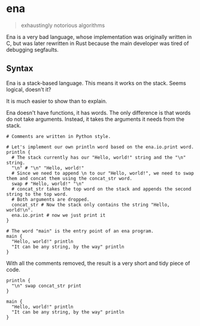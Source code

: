 # ena
> exhaustingly notorious algorithms

Ena is a very bad language, whose implementation was originally written in C, but was later rewritten in Rust because the main developer was tired of debugging segfaults.

## Syntax
Ena is a stack-based language. This means it works on the stack. Seems logical, doesn't it?

It is much easier to show than to explain.

Ena doesn't have functions, it has words. The only difference is that words do not take arguments. Instead, it takes the arguments it needs from the stack.

```
# Comments are written in Python style.

# Let's implement our own println word based on the ena.io.print word.
println {
  # The stack currently has our "Hello, world!" string and the "\n" string.
  "\n" # "\n" "Hello, world!"
  # Since we need to append \n to our "Hello, world!", we need to swap them and concat them using the concat_str word.
  swap # "Hello, world!" "\n"
  # concat_str takes the top word on the stack and appends the second string to the top word.
  # Both arguments are dropped.
  concat_str # Now the stack only contains the string "Hello, world!\n".
  ena.io.print # now we just print it
}

# The word "main" is the entry point of an ena program.
main {
  "Hello, world!" println
  "It can be any string, by the way" println
}
```

With all the comments removed, the result is a very short and tidy piece of code.

```
println {
  "\n" swap concat_str print
}

main {
  "Hello, world!" println
  "It can be any string, by the way" println
}
```